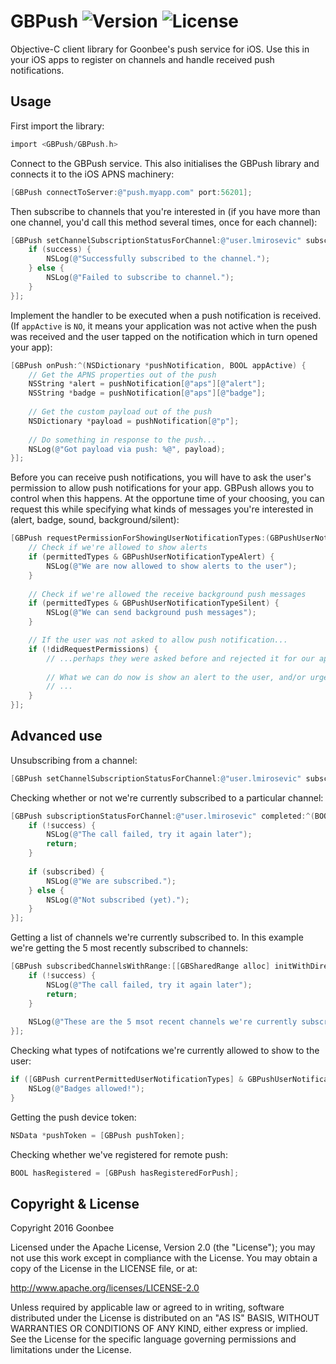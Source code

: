 # GBPush ![Version](https://img.shields.io/cocoapods/v/GBPush.svg?style=flat)&nbsp;![License](https://img.shields.io/badge/license-Apache_2-green.svg?style=flat)

Objective-C client library for Goonbee's push service for iOS. Use this in your iOS apps to register on channels and handle received push notifications.

Usage
------------

First import the library:

```objective-c
import <GBPush/GBPush.h>
```

Connect to the GBPush service. This also initialises the GBPush library and connects it to the iOS APNS machinery:

```objective-c
[GBPush connectToServer:@"push.myapp.com" port:56201];
```

Then subscribe to channels that you're interested in (if you have more than one channel, you'd call this method several times, once for each channel):

```objective-c
[GBPush setChannelSubscriptionStatusForChannel:@"user.lmirosevic" subscriptionStatus:YES completed:^(BOOL success) {
    if (success) {
        NSLog(@"Successfully subscribed to the channel.");
    } else {
        NSLog(@"Failed to subscribe to channel.");
    }
}];
```

Implement the handler to be executed when a push notification is received. (If `appActive` is `NO`, it means your application was not active when the push was received and the user tapped on the notification which in turn opened your app):

```objective-c
[GBPush onPush:^(NSDictionary *pushNotification, BOOL appActive) {
    // Get the APNS properties out of the push
    NSString *alert = pushNotification[@"aps"][@"alert"];
    NSString *badge = pushNotification[@"aps"][@"badge"];
    
    // Get the custom payload out of the push
    NSDictionary *payload = pushNotification[@"p"];
    
    // Do something in response to the push...
    NSLog(@"Got payload via push: %@", payload);
}];
```

Before you can receive push notifications, you will have to ask the user's permission to allow push notifications for your app. GBPush allows you to control when this happens. At the opportune time of your choosing, you can request this while specifying what kinds of messages you're interested in (alert, badge, sound, background/silent):

```objective-c
[GBPush requestPermissionForShowingUserNotificationTypes:(GBPushUserNotificationTypeAlert | GBPushUserNotificationTypeBadge | GBPushUserNotificationTypeSound | GBPushUserNotificationTypeSilent) completed:^(GBPushUserNotificationType permittedTypes, BOOL didRequestPermissions) {
    // Check if we're allowed to show alerts
    if (permittedTypes & GBPushUserNotificationTypeAlert) {
        NSLog(@"We are now allowed to show alerts to the user");
    }
    
    // Check if we're allowed the receive background push messages
    if (permittedTypes & GBPushUserNotificationTypeSilent) {
        NSLog(@"We can send background push messages");
    }

    // If the user was not asked to allow push notification...
    if (!didRequestPermissions) {
        // ...perhaps they were asked before and rejected it for our app, and you only get to ask once.
        
        // What we can do now is show an alert to the user, and/or urge them to go to the Settings app and enable push for our app there.
        // ...
    }
}];
```

Advanced use
------------

Unsubscribing from a channel:

```objective-c
[GBPush setChannelSubscriptionStatusForChannel:@"user.lmirosevic" subscriptionStatus:NO completed:nil];
```

Checking whether or not we're currently subscribed to a particular channel:

```objective-c
[GBPush subscriptionStatusForChannel:@"user.lmirosevic" completed:^(BOOL subscribed, BOOL success) {
    if (!success) {
        NSLog(@"The call failed, try it again later");
        return;
    }
    
    if (subscribed) {
        NSLog(@"We are subscribed.");
    } else {
        NSLog(@"Not subscribed (yet).");
    }
}];
```

Getting a list of channels we're currently subscribed to. In this example we're getting the 5 most recently subscribed to channels:

```objective-c
[GBPush subscribedChannelsWithRange:[[GBSharedRange alloc] initWithDirection:Direction_BACKWARDS index:0 length:5] completed:^(NSArray channels, BOOL success) {
    if (!success) {
        NSLog(@"The call failed, try it again later");
        return;
    }
    
    NSLog(@"These are the 5 msot recent channels we're currently subscribed on: %@", channels);
}];
```

Checking what types of notifcations we're currently allowed to show to the user:

```objective-c
if ([GBPush currentPermittedUserNotificationTypes] & GBPushUserNotificationTypeBadge) {
    NSLog(@"Badges allowed!");
}
```

Getting the push device token:

```objective-c
NSData *pushToken = [GBPush pushToken];
```

Checking whether we've registered for remote push:

```objective-c
BOOL hasRegistered = [GBPush hasRegisteredForPush];
```


Copyright & License
------------

Copyright 2016 Goonbee

Licensed under the Apache License, Version 2.0 (the "License"); you may not use this work except in compliance with the License. You may obtain a copy of the License in the LICENSE file, or at:

http://www.apache.org/licenses/LICENSE-2.0

Unless required by applicable law or agreed to in writing, software distributed under the License is distributed on an "AS IS" BASIS, WITHOUT WARRANTIES OR CONDITIONS OF ANY KIND, either express or implied. See the License for the specific language governing permissions and limitations under the License.
